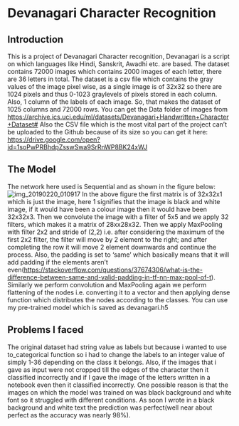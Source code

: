# Devanagari Character Recognition

## Introduction
This is a project of Devanagari Character recognition, Devanagari is a script on which languages like Hindi, Sanskrit, Awadhi etc. are based. The dataset contains 72000 images which contains 2000 images of each letter, there are 36 letters in total. The dataset is a csv file which contains the gray values of the image pixel wise, as a single image is of 32x32 so there are 1024 pixels and thus 0-1023 graylevels of pixels stored in each column. Also, 1 column of the labels of each image. So, that makes the dataset of 1025 columns and 72000 rows. You can get the Data folder of images from https://archive.ics.uci.edu/ml/datasets/Devanagari+Handwritten+Character+Dataset#
Also the CSV file which is the most vital part of the project can’t be uploaded to the Github because of its size so you can get it here:
https://drive.google.com/open?id=1soPwPRBhdpZsswSwa9SrRnWP8BK24xWJ

## The Model
The network here used is Sequential and as shown in the figure below:
![img_20190220_010917](https://user-images.githubusercontent.com/35074988/53045838-a942dd80-34b4-11e9-868c-e25831491f72.jpg)
In the above figure the first matrix is of 32x32x1 which is just the image, here 1 signifies that the image is black and white image, if it would have been a colour image then it would have been 32x32x3. Then we convolute the image with a filter of 5x5 and we apply 32 filters, which makes it a matrix of 28xx28x32. Then we apply MaxPooling with filter 2x2 and stride of (2,2) i.e. after considering the maximum of the first 2x2 filter, the filter will move by 2 element to the right; and after completing the row it will move 2 element downwards and continue the process. Also, the padding is set to ‘same’ which basically means that it will add padding if the elements aren’t even(https://stackoverflow.com/questions/37674306/what-is-the-difference-between-same-and-valid-padding-in-tf-nn-max-pool-of-t). Similarly we perform convolution and MaxPooling again we perform flattening of the nodes i.e. converting it to a vector and then applying dense function which distributes the nodes according to the classes.
You can use my pre-trained model which is saved as devanagari.h5

## Problems I faced
The original dataset had string value as labels but because i wanted to use to_categorical function so i had to change the labels to an integer value of simply 1-36 depending on the class it belongs.
Also, if the images that i gave as input were not cropped till the edges of the character then it classified incorrectly and if I gave the image of the letters written in a notebook even then it classified incorrectly. One possible reason is that the images on which the model was trained on was black background and white font so it struggled with different conditions. As soon I wrote in a black background and white text the prediction was perfect(well near about perfect as the accuracy was nearly 98%).

